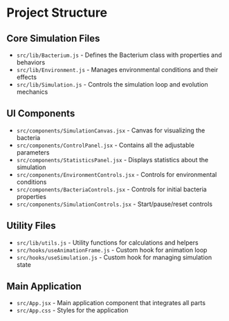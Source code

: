 # Project Structure

## Core Simulation Files
- `src/lib/Bacterium.js` - Defines the Bacterium class with properties and behaviors
- `src/lib/Environment.js` - Manages environmental conditions and their effects
- `src/lib/Simulation.js` - Controls the simulation loop and evolution mechanics

## UI Components
- `src/components/SimulationCanvas.jsx` - Canvas for visualizing the bacteria
- `src/components/ControlPanel.jsx` - Contains all the adjustable parameters
- `src/components/StatisticsPanel.jsx` - Displays statistics about the simulation
- `src/components/EnvironmentControls.jsx` - Controls for environmental conditions
- `src/components/BacteriaControls.jsx` - Controls for initial bacteria properties
- `src/components/SimulationControls.jsx` - Start/pause/reset controls

## Utility Files
- `src/lib/utils.js` - Utility functions for calculations and helpers
- `src/hooks/useAnimationFrame.js` - Custom hook for animation loop
- `src/hooks/useSimulation.js` - Custom hook for managing simulation state

## Main Application
- `src/App.jsx` - Main application component that integrates all parts
- `src/App.css` - Styles for the application

